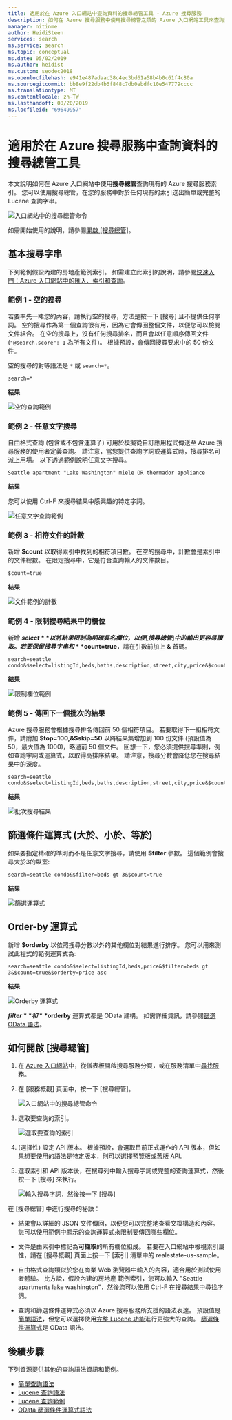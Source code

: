 ```yaml
---
title: 適用於在 Azure 入口網站中查詢資料的搜尋總管工具 - Azure 搜尋服務
description: 如何在 Azure 搜尋服務中使用搜尋總管之類的 Azure 入口網站工具來查詢索引。 輸入搜尋字詞或完全符合條件的進階語法搜尋字串。
manager: nitinme
author: HeidiSteen
services: search
ms.service: search
ms.topic: conceptual
ms.date: 05/02/2019
ms.author: heidist
ms.custom: seodec2018
ms.openlocfilehash: e941e487adaac38c4ec3bd61a58b4b0c61f4c80a
ms.sourcegitcommit: bb8e9f22db4b6f848c7db0ebdfc10e547779cccc
ms.translationtype: MT
ms.contentlocale: zh-TW
ms.lasthandoff: 08/20/2019
ms.locfileid: "69649957"
---
```

# <a name="search-explorer-for-querying-data-in-azure-search"></a>適用於在 Azure 搜尋服務中查詢資料的搜尋總管工具 

本文說明如何在 Azure 入口網站中使用**搜尋總管**查詢現有的 Azure 搜尋服務索引。 您可以使用搜尋總管，在您的服務中對於任何現有的索引送出簡單或完整的 Lucene 查詢字串。 

   ![入口網站中的搜尋總管命令](./media/search-explorer/search-explorer-cmd2.png "入口網站中的搜尋總管命令")


如需開始使用的說明，請參閱[開啟 [搜尋總管]](#start-search-explorer)。

## <a name="basic-search-strings"></a>基本搜尋字串

下列範例假設內建的房地產範例索引。 如需建立此索引的說明，請參閱[快速入門：Azure 入口網站中的匯入、索引和查詢](search-get-started-portal.md)。

### <a name="example-1---empty-search"></a>範例 1 - 空的搜尋

若要率先一睹您的內容，請執行空的搜尋，方法是按一下 [搜尋] 且不提供任何字詞。 空的搜尋作為第一個查詢很有用，因為它會傳回整個文件，以便您可以檢閱文件組合。 在空的搜尋上，沒有任何搜尋排名，而且會以任意順序傳回文件 (`"@search.score": 1` 為所有文件)。 根據預設，會傳回搜尋要求中的 50 份文件。

空的搜尋的對等語法是 `*` 或 `search=*`。

   ```Input
   search=*
   ```

   **結果**
   
   ![空的查詢範例](./media/search-explorer/search-explorer-example-empty.png "不合格或空的查詢範例")

### <a name="example-2---free-text-search"></a>範例 2 - 任意文字搜尋

自由格式查詢 (包含或不包含運算子) 可用於模擬從自訂應用程式傳送至 Azure 搜尋服務的使用者定義查詢。 請注意，當您提供查詢字詞或運算式時，搜尋排名可派上用場。 以下透過範例說明任意文字搜尋。

   ```Input
   Seattle apartment "Lake Washington" miele OR thermador appliance
   ```

   **結果**

   您可以使用 Ctrl-F 來搜尋結果中感興趣的特定字詞。

   ![任意文字查詢範例](./media/search-explorer/search-explorer-example-freetext.png "任意文字查詢範例")

### <a name="example-3---count-of-matching-documents"></a>範例 3 - 相符文件的計數 

新增 **$count** 以取得索引中找到的相符項目數。 在空的搜尋中，計數會是索引中的文件總數。 在限定搜尋中，它是符合查詢輸入的文件數目。

   ```Input1
   $count=true
   ```
   **結果**

   ![文件範例的計數](./media/search-explorer/search-explorer-example-count.png "索引中相符文件的計數")

### <a name="example-4---restrict-fields-in-search-results"></a>範例 4 - 限制搜尋結果中的欄位

新增 **$select** 以將結果限制為明確具名欄位，以便 [搜尋總管] 中的輸出更容易讀取。 若要保留搜尋字串和 **$count=true**，請在引數前加上 **&** 首碼。 

   ```Input
   search=seattle condo&$select=listingId,beds,baths,description,street,city,price&$count=true
   ```

   **結果**

   ![限制欄位範例](./media/search-explorer/search-explorer-example-selectfield.png "限制搜尋結果中的欄位")

### <a name="example-5---return-next-batch-of-results"></a>範例 5 - 傳回下一個批次的結果

Azure 搜尋服務會根據搜尋排名傳回前 50 個相符項目。 若要取得下一組相符文件，請附加 **$top=100,&$skip=50** 以將結果集增加到 100 份文件 (預設值為 50，最大值為 1000)，略過前 50 個文件。 回想一下，您必須提供搜尋準則，例如查詢字詞或運算式，以取得高排序結果。 請注意，搜尋分數會降低您在搜尋結果中的深度。

   ```Input
   search=seattle condo&$select=listingId,beds,baths,description,street,city,price&$count=true&$top=100&$skip=50
   ```

   **結果**

   ![批次搜尋結果](./media/search-explorer/search-explorer-example-topskip.png "傳回下一個批次的搜尋結果")

## <a name="filter-expressions-greater-than-less-than-equal-to"></a>篩選條件運算式 (大於、小於、等於)

如果要指定精確的準則而不是任意文字搜尋，請使用 **$filter** 參數。 這個範例會搜尋大於3的臥室:

   ```Input
   search=seattle condo&$filter=beds gt 3&$count=true
   ```
   
   **結果**

   ![篩選運算式](./media/search-explorer/search-explorer-example-filter.png "依準則篩選")

## <a name="order-by-expressions"></a>Order-by 運算式

新增 **$orderby** 以依照搜尋分數以外的其他欄位對結果進行排序。 您可以用來測試此程式的範例運算式為:

   ```Input
   search=seattle condo&$select=listingId,beds,price&$filter=beds gt 3&$count=true&$orderby=price asc
   ```
   
   **結果**

   ![Orderby 運算式](./media/search-explorer/search-explorer-example-ordery.png "變更排序次序")

**$filter** 和 **$orderby** 運算式都是 OData 建構。 如需詳細資訊，請參閱[篩選 OData 語法](https://docs.microsoft.com/rest/api/searchservice/odata-expression-syntax-for-azure-search)。

<a name="start-search-explorer"></a>

## <a name="how-to-start-search-explorer"></a>如何開啟 [搜尋總管]

1. 在 [Azure 入口網站](https://portal.azure.com)中，從儀表板開啟搜尋服務分頁，或在服務清單中[尋找服務](https://ms.portal.azure.com/#blade/HubsExtension/BrowseResourceBlade/resourceType/Microsoft.Search%2FsearchServices)。

2. 在 [服務概觀] 頁面中，按一下 [搜尋總管]。

   ![入口網站中的搜尋總管命令](./media/search-explorer/search-explorer-cmd2.png "入口網站中的搜尋總管命令")

3. 選取要查詢的索引。

   ![選取要查詢的索引](./media/search-explorer/search-explorer-changeindex-se2.png "選取索引")

4. (選擇性) 設定 API 版本。 根據預設，會選取目前正式運作的 API 版本，但如果想要使用的語法是特定版本，則可以選擇預覽版或舊版 API。

5. 選取索引和 API 版本後，在搜尋列中輸入搜尋字詞或完整的查詢運算式，然後按一下 [搜尋] 來執行。

   ![輸入搜尋字詞，然後按一下 [搜尋]](./media/search-explorer/search-explorer-query-string-example.png "輸入搜尋字詞，然後按一下 [搜尋]")

在 [搜尋總管] 中進行搜尋的秘訣：

+ 結果會以詳細的 JSON 文件傳回，以便您可以完整地查看文檔構造和內容。 您可以使用範例中顯示的查詢運算式來限制要傳回哪些欄位。

+ 文件是由索引中標記為**可擷取**的所有欄位組成。 若要在入口網站中檢視索引屬性，請在 [搜尋概觀] 頁面上按一下 [索引] 清單中的 realestate-us-sample。

+ 自由格式查詢類似於您在商業 Web 瀏覽器中輸入的內容，適合用於測試使用者體驗。 比方說，假設內建的房地產 範例索引，您可以輸入 "Seattle apartments lake washington"，然後您可以使用 Ctrl-F 在搜尋結果中尋找字詞。 

+ 查詢和篩選條件運算式必須以 Azure 搜尋服務所支援的語法表達。 預設值是[簡單語法](https://docs.microsoft.com/rest/api/searchservice/simple-query-syntax-in-azure-search)，但您可以選擇使用[完整 Lucene 功能](https://docs.microsoft.com/rest/api/searchservice/lucene-query-syntax-in-azure-search)進行更強大的查詢。 [篩選條件運算式](https://docs.microsoft.com/rest/api/searchservice/odata-expression-syntax-for-azure-search)是 OData 語法。


## <a name="next-steps"></a>後續步驟

下列資源提供其他的查詢語法資訊和範例。

 + [簡單查詢語法](https://docs.microsoft.com/rest/api/searchservice/simple-query-syntax-in-azure-search) 
 + [Lucene 查詢語法](https://docs.microsoft.com/rest/api/searchservice/lucene-query-syntax-in-azure-search) 
 + [Lucene 查詢範例](search-query-lucene-examples.md) 
 + [OData 篩選條件運算式語法](https://docs.microsoft.com/rest/api/searchservice/odata-expression-syntax-for-azure-search) 
